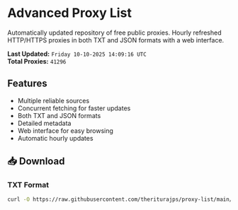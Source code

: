 # Advanced Proxy List

Automatically updated repository of free public proxies. Hourly refreshed HTTP/HTTPS proxies in both TXT and JSON formats with a web interface.

**Last Updated:** `Friday 10-10-2025 14:09:16 UTC`  
**Total Proxies:** `41296`

## Features
- Multiple reliable sources
- Concurrent fetching for faster updates
- Both TXT and JSON formats
- Detailed metadata
- Web interface for easy browsing
- Automatic hourly updates

## 📥 Download

### TXT Format
```bash
curl -O https://raw.githubusercontent.com/theriturajps/proxy-list/main/proxies.txt